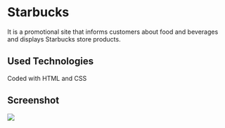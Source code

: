 <h1> Starbucks </h1>

It is a promotional site that informs customers about food and beverages and displays Starbucks store products.

<h2> Used Technologies </h2>

Coded with HTML and CSS

<h2> Screenshot </h2>

![](ekran.gif)
